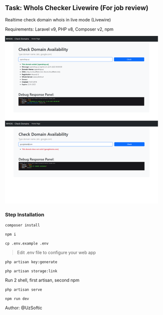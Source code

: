 ## Task: WhoIs Checker Livewire (For job review)

Realtime check domain whois in live mode (Livewire)

Requirements: Laravel v9, PHP v8, Composer v2, npm

<p align="center">
    <img src=".github/img/screen-1.png" alt="Screen 1" />
    <img src=".github/img/screen-2.png" alt="Screen 2" />
</p>

### Step Installation

```shell
composer install
```

```shell
npm i
```

```shell
cp .env.example .env
```

> Edit .env file to configure your web app

```shell
php artisan key:generate
```

```shell
php artisan storage:link
```

Run 2 shell, first artisan, second npm

```shell
php artisan serve
```

```shell
npm run dev
```

Author: @UzSoftic
